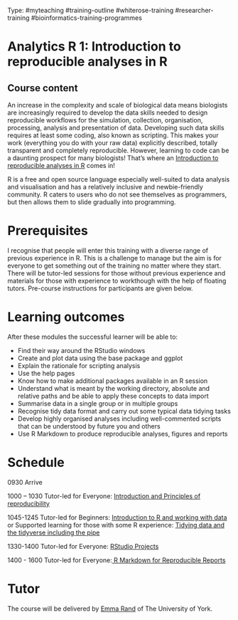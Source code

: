 Type: #myteaching #training-outline
#whiterose-training #researcher-training #bioinformatics-training-programmes 


# Analytics R 1: Introduction to reproducible analyses in R
## Course content

An increase in the complexity and scale of biological data means biologists are increasingly required to develop the data skills needed to design reproducible workflows for the simulation, collection, organisation, processing, analysis and presentation of data. Developing such data skills requires at least some coding, also known as scripting. This makes your work (everything you do with your raw data) explicitly described, totally transparent and completely reproducible. However, learning to code can be a daunting prospect for many biologists! That’s where an [Introduction to reproducible analyses in R](https://github.com/3mmaRand/pgr_reproducibility) comes in!

R is a free and open source language especially well-suited to data analysis and visualisation and has a relatively inclusive and newbie-friendly community. R caters to users who do not see themselves as programmers, but then allows them to slide gradually into programming.

# Prerequisites

I recognise that people will enter this training with a diverse range of previous experience in R. This is a challenge to manage but the aim is for everyone to get something out of the training no matter where they start. There will be tutor-led sessions for those without previous experience and materials for those with experience to workthough with the help of floating tutors. Pre-course instructions for participants are given below.

# Learning outcomes

After these modules the successful learner will be able to:

-   Find their way around the RStudio windows
-   Create and plot data using the base package and ggplot
-   Explain the rationale for scripting analysis
-   Use the help pages
-   Know how to make additional packages available in an R session
-  Understand what is meant by the working directory, absolute and relative paths and be able to apply these concepts to data import
-   Summarise data in a single group or in multiple groups
-   Recognise tidy data format and carry out some typical data tidying tasks
-   Develop highly organised analyses including well-commented scripts that can be understood by future you and others
-   Use R Markdown to produce reproducible analyses, figures and reports

# Schedule
0930 Arrive

1000 – 1030 
Tutor-led for Everyone: [Introduction and Principles of reproducibility](https://3mmarand.github.io/pgr_reproducibility/slides/01_intro_and_principles_of_repro.html)

1045-1245
Tutor-led for Beginners:  [Introduction to R and working with data](https://3mmarand.github.io/pgr_reproducibility/slides/02_intro_to_r_and_working_with_data.html)
or
Supported learning for those with some R experience: [Tidying data and the tidyverse including the pipe](https://3mmarand.github.io/pgr_reproducibility/slides/04_tidying_data_and_the_tidyverse.html)

1330-1400
Tutor-led for Everyone: [RStudio Projects](https://3mmarand.github.io/pgr_reproducibility/slides/03_rstudio_projects.html)

1400 - 1600
Tutor-led for Everyone:[ R Markdown for Reproducible Reports](https://3mmarand.github.io/pgr_reproducibility/slides/06_r_markdown_for_reproducible_reports.html)

# Tutor

The course will be delivered by [Emma Rand](https://www.york.ac.uk/biology/our-staff/emma-rand/) of The University of York.
